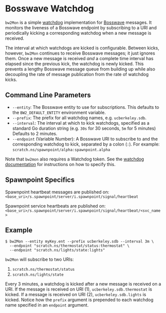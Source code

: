 # Bosswave Watchdog

`bw2Mon` is a simple [watchdog](https://github.com/immesys/wd) implementation
for [Bosswave](https://github.com/immesys/bw2) messages. It monitors the
liveness of a Bosswave endpoint by subscribing to a URI and periodically kicking
a corresponding watchdog when a new message is received.

The interval at which watchdogs are kicked is configurable. Between kicks,
however, `bw2Mon` continues to receive Bosswave messages; it just ignores them.
Once a new message is received *and* a complete time interval has elapsed since
the previous kick, the watchdog is newly kicked. This prevents a lengthy
Bosswave message queue from building up while also decoupling the rate of
message publication from the rate of watchdog kicks.

## Command Line Parameters
  * `--entity`: The Bosswave entity to use for subscriptions. This defaults to
    the `BW2_DEFAULT_ENTITY` environment variable.
  * `--prefix`: The prefix for all watchdog names, e.g. `ucberkeley.sdb`.
  * `--interval`: The interval at which to kick watchdogs, specified as a
    standard Go duration string (e.g. `30s` for 30 seconds, `5m` for 5 minutes)
    Defaults to 2 minutes.
  * `--endpoint` (Variable Number): A Bosswave URI to subscribe to and the
    corresponding watchdog to kick, separated by a colon (`:`). For example:
    `scratch.ns/spawnpoint/alpha:spawnpoint.alpha`

Note that `bw2mon` also requires a Watchdog token. See the
[watchdog documentation](https://github.com/immesys/wd) for instructions on how
to specify this.

## Spawnpoint Specifics
Spawnpoint heartbeat messages are published on:
`<base_uri>/s.spawnpoint/server/i.spawnpoint/signal/heartbeat`

Spawnpoint service heartbeats are published on:
`<base_uri>/s.spawnpoint/server/i.spawnpoint/signal/heartbeat/<svc_name>`

## Example
```
$ bw2Mon --entity myKey.ent --prefix ucberkeley.sdb --interval 3m \
  --endpoint "scratch.ns/thermostat/status:thermostat" \
  --endpoint "scratch.ns/lights/state:lights"
```

`bw2Mon` will subscribe to two URIs:
  1. `scratch.ns/thermostat/status`
  2. `scratch.ns/lights/state`

Every 3 minutes, a watchdog is kicked after a new message is received on a URI.
If the message is received on URI (1), `ucberkeley.sdb.thermostat` is kicked. If
a message is received on URI (2), `ucberkeley.sdb.lights` is kicked. Notice how
the `prefix` argument is prepended to each watchdog name specified in an
`endpoint` argument.
